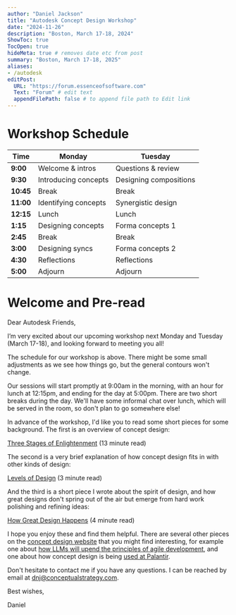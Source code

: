 ```yaml
---
author: "Daniel Jackson"
title: "Autodesk Concept Design Workshop"
date: "2024-11-26"
description: "Boston, March 17-18, 2024"
ShowToc: true
TocOpen: true
hideMeta: true # removes date etc from post
summary: "Boston, March 17-18, 2025"
aliases:
- /autodesk
editPost:
  URL: "https://forum.essenceofsoftware.com"
  Text: "Forum" # edit text
  appendFilePath: false # to append file path to Edit link
---
```



# Workshop Schedule

| **Time**  | **Monday**           | **Tuesday**            |
| --------- | -------------------- | ---------------------- |
| **9:00**  | Welcome & intros     | Questions & review     |
| **9:30**  | Introducing concepts | Designing compositions |
| **10:45** | Break                | Break                  |
| **11:00** | Identifying concepts | Synergistic design     |
| **12:15** | Lunch                | Lunch                  |
| **1:15**  | Designing concepts   | Forma concepts 1       |
| **2:45**  | Break                | Break                  |
| **3:00**  | Designing syncs      | Forma concepts 2       |
| **4:30**  | Reflections          | Reflections            |
| **5:00**  | Adjourn              | Adjourn                |


# Welcome and Pre-read

Dear Autodesk Friends,

I’m very excited about our upcoming workshop next Monday and Tuesday (March 17-18), and looking forward to meeting you all!

The schedule for our workshop is above. There might be some small adjustments as we see how things go, but the general contours won't change.

Our sessions will start promptly at 9:00am in the morning, with an hour for lunch at 12:15pm, and ending for the day at 5:00pm. There are two short breaks during the day. We'll have some informal chat over lunch, which will be served in the room, so don't plan to go somewhere else!

In advance of the workshop, I'd like you to read some short pieces for some background. The first is an overview of concept design:

[Three Stages of Enlightenment](https://essenceofsoftware.com/posts/three-stages/) (13 minute read)
	
The second is a very brief explanation of how concept design fits in with other kinds of design: 

[Levels of Design](https://essenceofsoftware.com/tutorials/design-general/levels-of-design/) (3 minute read)

And the third is a short piece I wrote about the spirit of design, and how great designs don't spring out of the air but emerge from hard work polishing and refining ideas:

[How Great Design Happens](https://essenceofsoftware.com/tutorials/design-general/great-design/) (4 minute read)
	
I hope you enjoy these and find them helpful. There are several other pieces on the [concept design website](https://essenceofsoftware.com) that you might find interesting, for example one about [how LLMs will upend the principles of agile development](https://essenceofsoftware.com/posts/end-of-agile/), and one about how concept design is being [used at Palantir](https://essenceofsoftware.com/posts/palantir/). 

Don't hesitate to contact me if you have any questions. I can be reached by email at [dnj@conceptualstrategy.com](mailto:dnj@conceptualstrategy.com).

Best wishes,

Daniel


